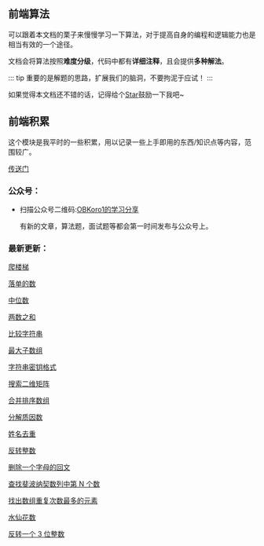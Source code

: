 
## 前端算法

可以跟着本文档的栗子来慢慢学习一下算法，对于提高自身的编程和逻辑能力也是相当有效的一个途径。

文档会将算法按照**难度分级**，代码中都有**详细注释**，且会提供**多种解法**。

::: tip 
重要的是解题的思路，扩展我们的脑洞，不要拘泥于应试！
:::

如果觉得本文档还不错的话，记得给个[Star](https://github.com/OBKoro1/Brush_algorithm)鼓励一下我吧~

## 前端积累

这个模块是我平时的一些积累，用以记录一些上手即用的东西/知识点等内容，范围较广。

[传送门](/accumulate/)

### 公众号：

* 扫描公众号二维码:[OBKoro1的学习分享](https://user-gold-cdn.xitu.io/2018/5/1/1631b6f52f7e7015?w=344&h=344&f=jpeg&s=8317)

    有新的文章，算法题，面试题等都会第一时间发布与公众号上。

### 最新更新：

[爬楼梯](http://obkoro1.com/web_accumulate/algorithm/simple/%E7%88%AC%E6%A5%BC%E6%A2%AF.html)

[落单的数](http://obkoro1.com/web_accumulate/algorithm/simple/%E8%90%BD%E5%8D%95%E7%9A%84%E6%95%B0.html)

[中位数](http://obkoro1.com/web_accumulate/algorithm/simple/%E4%B8%AD%E4%BD%8D%E6%95%B0.html)

[两数之和](http://obkoro1.com/web_accumulate/algorithm/simple/%E4%B8%A4%E6%95%B0%E4%B9%8B%E5%92%8C.html)

[比较字符串](http://obkoro1.com/web_accumulate/algorithm/simple/%E6%AF%94%E8%BE%83%E5%AD%97%E7%AC%A6%E4%B8%B2.html)


[最大子数组](http://obkoro1.com/web_accumulate/algorithm/simple/%E6%9C%80%E5%A4%A7%E5%AD%90%E6%95%B0%E7%BB%84.html)

[字符串密钥格式](http://obkoro1.com/web_accumulate/algorithm/simple/%E5%AD%97%E7%AC%A6%E4%B8%B2%E5%AF%86%E9%92%A5%E6%A0%BC%E5%BC%8F.html)

[搜索二维矩阵](http://obkoro1.com/web_accumulate/algorithm/simple/%E6%90%9C%E7%B4%A2%E4%BA%8C%E7%BB%B4%E7%9F%A9%E9%98%B5.html)


[合并排序数组](http://obkoro1.com/web_accumulate/algorithm/simple/%E5%90%88%E5%B9%B6%E6%8E%92%E5%BA%8F%E6%95%B0%E7%BB%84.html)

[分解质因数](http://obkoro1.com/web_accumulate/algorithm/simple/%E5%88%86%E8%A7%A3%E8%B4%A8%E5%9B%A0%E6%95%B0.html)

[姓名去重](http://obkoro1.com/web_accumulate/algorithm/simple/%E5%A7%93%E5%90%8D%E5%8E%BB%E9%87%8D.html)

[反转整数](http://obkoro1.com/web_accumulate/algorithm/simple/%E5%8F%8D%E8%BD%AC%E6%95%B4%E6%95%B0.html)

[删除一个字母的回文](http://obkoro1.com/web_accumulate/algorithm/simple/%E5%9B%9E%E6%96%87.html)

[查找斐波纳契数列中第 N 个数](http://obkoro1.com/web_accumulate/algorithm/induction/%E6%9F%A5%E6%89%BE%E6%96%90%E6%B3%A2%E7%BA%B3%E5%A5%91%E6%95%B0%E5%88%97%E4%B8%AD%E7%AC%ACN%E4%B8%AA%E6%95%B0.html)

[找出数组重复次数最多的元素](http://obkoro1.com/web_accumulate/algorithm/induction/%E6%95%B0%E7%BB%84%E9%87%8D%E5%A4%8D%E6%AC%A1%E6%95%B0.html)


[水仙花数](http://obkoro1.com/web_accumulate/algorithm/induction/%E6%B0%B4%E4%BB%99%E8%8A%B1%E6%95%B0.html)

[反转一个 3 位整数](http://obkoro1.com/web_accumulate/algorithm/induction/%E5%8F%8D%E8%BD%AC3%E4%BD%8D%E6%95%B4%E6%95%B0.html)